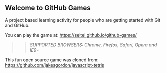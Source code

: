 ## Welcome to GitHub Games

A project based learning activity for people who are getting started with Git and GitHub.

You can play the game at: https://seitei.github.io/github-games/

>> _*SUPPORTED BROWSERS*: Chrome, Firefox, Safari, Opera and IE9+_

This fun open source game was cloned from: https://github.com/jakesgordon/javascript-tetris
